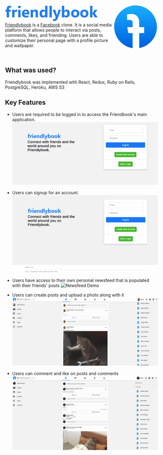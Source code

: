 ![alt text](https://github.com/kevinyieh/friendlybook/blob/master/app/assets/images/logo.png)
<img align="right" src="https://github.com/kevinyieh/friendlybook/blob/master/app/assets/images/small-logo.png" width=150px>
<br/>
[Friendlybook](https://friendly-book.herokuapp.com/#/) is a [Facebook](https://www.facebook.com/) clone. It is a social media platform that allows people to interact via posts, comments, likes, and friending. Users are able to customize their personal page with a profile picture and wallpaper.

<br/>

## What was used?

Friendlybook was implemented with React, Redux, Ruby on Rails, PostgreSQL, Heroku, AWS S3

## Key Features

- Users are required to be logged in to access the Friendbook's main application.
![Login Demo](https://github.com/kevinyieh/friendlybook/blob/master/app/assets/images/login-demo.gif)

- Users can signup for an account.
![Sign Up Demo](https://github.com/kevinyieh/friendlybook/blob/master/app/assets/images/sign-up-demo.gif)

- Users have access to their own personal newsfeed that is populated with their friends' posts
![Newsfeed Demo](https://github.com/kevinyieh/friendlybook/blob/master/app/assets/images/newsfeed-demo.gif)

- Users can create posts and upload a photo along with it
![Posting Demo](https://github.com/kevinyieh/friendlybook/blob/master/app/assets/images/posting-demo.gif)

- Users can comment and like on posts and comments
![Likes Comments Demo](https://github.com/kevinyieh/friendlybook/blob/master/app/assets/images/likes-comments-demo.gif)
